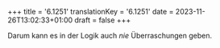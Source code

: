 +++
title = '6.1251'
translationKey = '6.1251'
date = 2023-11-26T13:02:33+01:00
draft = false
+++

Darum kann es in der Logik auch <em class="germph">nie</em> Überraschungen geben.

